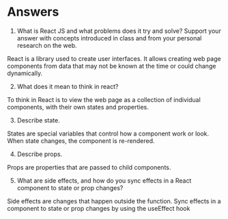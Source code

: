 # Answers

1. What is React JS and what problems does it try and solve? Support your answer with concepts introduced in class and from your personal research on the web.

React is a library used to create user interfaces.  It allows creating web page components from data that may not be known at the time or could change dynamically.


2. What does it mean to think in react?

To think in React is to view the web page as a collection of individual components, with their own states and properties.


3. Describe state.

States are special variables that control how a component work or look.  When state changes, the component is re-rendered.


4. Describe props.

Props are properties that are passed to child components.


5. What are side effects, and how do you sync effects in a React component to state or prop changes?

Side effects are changes that happen outside the function. Sync effects in a component to state or prop changes by using the useEffect hook